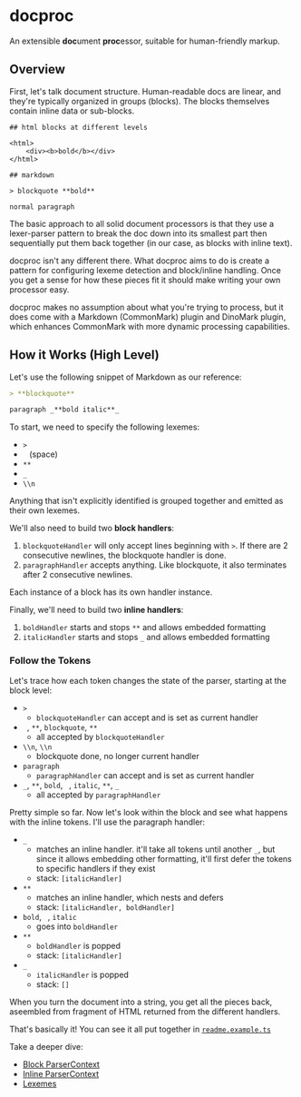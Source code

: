 # docproc

An extensible **doc**ument **proc**essor, suitable for human-friendly markup.

## Overview

First, let's talk document structure. Human-readable docs are linear, and they're typically organized in groups (blocks). The blocks themselves contain inline data or sub-blocks.

```
## html blocks at different levels

<html>
    <div><b>bold</b></div>
</html>

## markdown

> blockquote **bold**

normal paragraph
```

The basic approach to all solid document processors is that they use a lexer-parser pattern to break the doc down into  its smallest part then sequentially put them back together (in our case, as blocks with inline text).

docproc isn't any different there. What docproc aims to do is create a pattern for configuring lexeme detection and block/inline handling. Once you get a sense for how these pieces fit it should make writing your own processor easy.

docproc makes no assumption about what you're trying to process, but it does come with a Markdown (CommonMark) plugin and DinoMark plugin, which enhances CommonMark with more dynamic processing capabilities.

## How it Works (High Level)

Let's use the following snippet of Markdown as our reference:

```markdown
> **blockquote**

paragraph _**bold italic**_
```

To start, we need to specify the following lexemes:

- `>`
- ` ` (space)
- `**`
- `_`
- `\\n`

Anything that isn't explicitly identified is grouped together and emitted as their own lexemes.

We'll also need to build two **block handlers**:

1. `blockquoteHandler` will only accept lines beginning with `>`. If there are 2 consecutive newlines, the blockquote handler is done.
2. `paragraphHandler` accepts anything. Like blockquote, it also terminates after 2 consecutive newlines.

Each instance of a block has its own handler instance.

Finally, we'll need to build two **inline handlers**: 

1. `boldHandler` starts and stops `**` and allows embedded formatting
2. `italicHandler` starts and stops `_` and allows embedded formatting

### Follow the Tokens
 
Let's trace how each token changes the state of the parser, starting at the block level:
 
- `>`
    - `blockquoteHandler` can accept and is set as current handler
- ` `, `**`, `blockquote`, `**`
    - all accepted by `blockquoteHandler`
- `\\n`, `\\n`
    -  blockquote done, no longer current handler
- `paragraph`
    - `paragraphHandler` can accept and is set as current handler
- `_`, `**`, `bold`, ` `, `italic`, `**`, `_`
    - all accepted by `paragraphHandler`

Pretty simple so far. Now let's look within the block and see what happens with the inline tokens. I'll use the paragraph handler:

- `_`
    - matches an inline handler. it'll take all tokens until another `_`, but since it allows embedding other formatting,
      it'll first defer the tokens to specific handlers if they exist
    - stack: `[italicHandler]`
- `**`
    - matches an inline handler, which nests and defers
    - stack: `[italicHandler, boldHandler]`
- `bold`, ` `, `italic`
    - goes into `boldHandler`
- `**`
    - `boldHandler` is popped
    - stack: `[italicHandler]`
- `_`
    - `italicHandler` is popped
    - stack: `[]`

When you turn the document into a string, you get all the pieces back, aseembled from fragment of HTML returned from the different handlers.

That's basically it! You can see it all put together in [<code>readme.example.ts</code>](./readme.example.ts)

Take a deeper dive:

- [Block ParserContext](./docs/block-parser.md)
- [Inline ParserContext](./docs/inline-parser.md)
- [Lexemes](./docs/lexer.md)